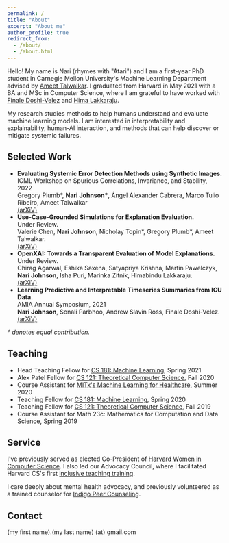 ```yaml
---
permalink: /
title: "About"
excerpt: "About me"
author_profile: true
redirect_from: 
  - /about/
  - /about.html
---
```


Hello! My name is Nari (rhymes with "Atari") and I am a first-year PhD student in Carnegie Mellon University's Machine Learning Department advised by [Ameet Talwalkar](https://www.cs.cmu.edu/~atalwalk/).  I graduated from Harvard in May 2021 with a BA and MSc in Computer Science, where I am grateful to have worked with [Finale Doshi-Velez](https://dtak.github.io) and [Hima Lakkaraju](https://himalakkaraju.github.io).<br/>

My research studies methods to help humans understand and evaluate machine learning models.  I am interested in interpretability and explainability, human-AI interaction, and methods that can help discover or mitigate systemic failures. <br/>

Selected Work
------
* **Evaluating Systemic Error Detection Methods using Synthetic Images.**<br/>
ICML Workshop on Spurious Correlations, Invariance, and Stability, 2022<br/>
Gregory Plumb\*, <b>Nari Johnson\*</b>, Ángel Alexander Cabrera, Marco Tulio Ribeiro, Ameet Talwalkar<br/>
[(arXiV)](https://arxiv.org/abs/2207.04104)<br/>
* **Use-Case-Grounded Simulations for Explanation Evaluation.**<br/>
Under Review.<br/>
Valerie Chen, <b>Nari Johnson</b>, Nicholay Topin\*, Gregory Plumb\*, Ameet Talwalkar.<br/>
[(arXiV)](https://arxiv.org/abs/2206.02256)<br/>
* **OpenXAI: Towards a Transparent Evaluation of Model Explanations.**<br/>
Under Review.<br/>
Chirag Agarwal, Eshika Saxena, Satyapriya Krishna, Martin Pawelczyk, <b>Nari Johnson</b>, Isha Puri, Marinka Zitnik, Himabindu Lakkaraju.<br/>
[(arXiV)](https://arxiv.org/abs/2206.11104)<br/>
* **Learning Predictive and Interpretable Timeseries Summaries from ICU Data.**<br/>
AMIA Annual Symposium, 2021<br/>
<b>Nari Johnson</b>, Sonali Parbhoo, Andrew Slavin Ross, Finale Doshi-Velez.<br/>
[(arXiV)](https://arxiv.org/abs/2109.11043)<br/>

<i>\* denotes equal contribution.</i>


Teaching
------
* Head Teaching Fellow for [CS 181: Machine Learning](https://harvard-ml-courses.github.io/cs181-web/), Spring 2021
* Alex Patel Fellow for [CS 121: Theoretical Computer Science](http://people.seas.harvard.edu/~madhusudan/courses/Fall2020/), Fall 2020
* Course Assistant for [MITx's Machine Learning for Healthcare](https://www.edx.org/course/machine-learning-for-healthcare), Summer 2020
* Teaching Fellow for [CS 181: Machine Learning](https://harvard-ml-courses.github.io/cs181-web-2020/), Spring 2020
* Teaching Fellow for [CS 121: Theoretical Computer Science](https://cs121.boazbarak.org/), Fall 2019
* Course Assistant for Math 23c: Mathematics for Computation and Data Science, Spring 2019

Service
------

I've previously served as elected Co-President of [Harvard Women in Computer Science](https://www.harvardwics.com/).  I also led our Advocacy Council, where I facilitated Harvard CS's first [inclusive teaching training](https://www.thecrimson.com/article/2020/10/7/cs-tf-training/).

I care deeply about mental health advocacy, and previously volunteered as a trained counselor for [Indigo Peer Counseling](https://www.thecrimson.com/article/2016/2/17/Indigo-peer-counseling/).

Contact
------
(my first name).(my last name) (at) gmail.com
